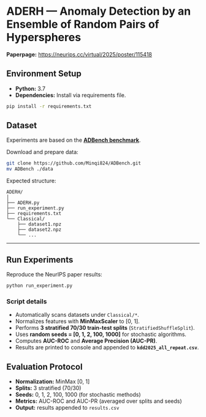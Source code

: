 # ADERH — Anomaly Detection by an Ensemble of Random Pairs of Hyperspheres

**Paperpage:** https://neurips.cc/virtual/2025/poster/115418


##  Environment Setup

- **Python:** 3.7  
- **Dependencies:** Install via requirements file.

```bash
pip install -r requirements.txt
````


##  Dataset

Experiments are based on the **[ADBench benchmark](https://github.com/Minqi824/ADBench/tree/main)**.

Download and prepare data:

```bash
git clone https://github.com/Minqi824/ADBench.git
mv ADBench ./data
```

Expected structure:

```
ADERH/
│
├── ADERH.py
├── run_experiment.py
├── requirements.txt
└── Classical/
    ├── dataset1.npz
    ├── dataset2.npz
    └── ...
```

---

##  Run Experiments

Reproduce the NeurIPS paper results:

```bash
python run_experiment.py
```

### Script details

* Automatically scans datasets under `Classical/*`.
* Normalizes features with **MinMaxScaler** to [0, 1].
* Performs **3 stratified 70/30 train-test splits** (`StratifiedShuffleSplit`).
* Uses **random seeds = [0, 1, 2, 100, 1000]** for stochastic algorithms.
* Computes **AUC-ROC** and **Average Precision (AUC-PR)**.
* Results are printed to console and appended to **`kdd2025_all_repeat.csv`**.




##  Evaluation Protocol

* **Normalization:** MinMax [0, 1]
* **Splits:** 3 stratified (70/30)
* **Seeds:** 0, 1, 2, 100, 1000 (for stochastic methods)
* **Metrics:** AUC-ROC and AUC-PR (averaged over splits and seeds)
* **Output:** results appended to `results.csv`



